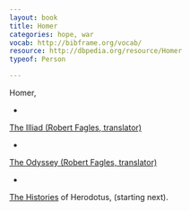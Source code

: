 ```yaml
---
layout: book
title: Homer
categories: hope, war
vocab: http://bibframe.org/vocab/
resource: http://dbpedia.org/resource/Homer
typeof: Person

---
```


<span property="rdfs:label">Homer</span>,

* <a href="http://uva.worldcat.org/oclc/20825683" typeof="Work">
<span property="rdfs:label">The Illiad</span>
<span resource="http://dbpedia.org/resource/Homer" property="creator"></span>
(<span about="http://dbpedia.org/resource/Robert_Fagles" typeof="Person" property="rdfs:label">Robert Fagles</span>, translator)</a>
* <a href="http://uva.worldcat.org/oclc/818851874" typeof="Work">
<span property="rdfs:label">The Odyssey</span>
<span resource="http://dbpedia.org/resource/Homer" property="creator"></span>
(Robert Fagles, translator)</a>
* <span resource="http://uva.worldcat.org/oclc/892041303" typeof="Work">
<a href="http://uva.worldcat.org/oclc/892041303"><span property="rdfs:label">The Histories</span></a> of
<span resource="http://dbpedia.org/resource/Herodotus" typeof="Person" property="creator">
<span property="rdfs:label">Herodotus</span></span>, (starting next).
</span>
